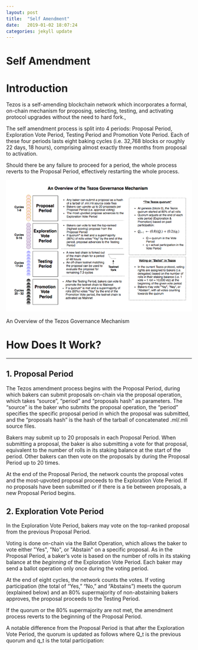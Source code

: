 ```yaml
---
layout: post
title:  "Self Amendment"
date:   2019-01-02 18:07:24
categories: jekyll update
---
```

# Self Amendment

# Introduction

Tezos is a self-amending blockchain network which incorporates a formal, on-chain mechanism for proposing, selecting, testing, and activating protocol upgrades without the need to hard fork.,

The self amendment process is split into 4 periods: Proposal Period, Exploration Vote Period, Testing Period and Promotion Vote Period. Each of these four periods lasts eight baking cycles (i.e. 32,768 blocks or roughly 22 days, 18 hours), comprising almost exactly three months from proposal to activation.

Should there be any failure to proceed for a period, the whole process reverts to the Proposal Period, effectively restarting the whole process.

![](Untitled-9c246fb3-f681-4f18-920a-bc92c93826d0.png)

An Overview of the Tezos Governance Mechanism

# How Does It Work?

---

## 1. Proposal Period

The Tezos amendment process begins with the Proposal Period, during which bakers can submit proposals on-chain via the proposal operation, which takes “source”, “period” and “proposals hash” as parameters. The “source” is the baker who submits the proposal operation, the “period” specifies the specific proposal period in which the proposal was submitted, and the “proposals hash” is the hash of the tarball of concatenated .ml/.mli source files.

Bakers may submit up to 20 proposals in each Proposal Period. When submitting a proposal, the baker is also submitting a vote for that proposal, equivalent to the number of rolls in its staking balance at the start of the period. Other bakers can then vote on the proposals by during the Proposal Period up to 20 times.

At the end of the Proposal Period, the network counts the proposal votes and the most-upvoted proposal proceeds to the Exploration Vote Period. If no proposals have been submitted or if there is a tie between proposals, a new Proposal Period begins.

## 2. Exploration Vote Period

In the Exploration Vote Period, bakers may vote on the top-ranked proposal from the previous Proposal Period.

Voting is done on-chain via the Ballot Operation, which allows the baker to vote either "Yes", "No", or "Abstain" on a specific proposal. As in the Proposal Period, a baker’s vote is based on the number of rolls in its staking balance at the *beginning* of the Exploration Vote Period. Each baker may send a ballot operation only once during the voting period.

At the end of eight cycles, the network counts the votes. If voting participation (the total of “Yes,” “No,” and “Abstains”) meets the quorum (explained below) and an 80% supermajority of non-abstaining bakers approves, the proposal proceeds to the Testing Period.

If the quorum or the 80% supermajority are not met, the amendment process reverts to the beginning of the Proposal Period.

A notable difference from the Proposal Period is that after the Exploration Vote Period, the quorum is updated as follows where Q_t is the previous quorum and q_t is the total participation: